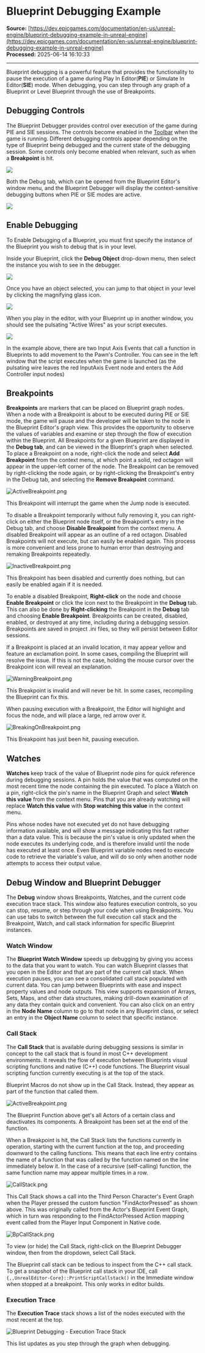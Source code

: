 # Blueprint Debugging Example

**Source:** [https://dev.epicgames.com/documentation/en-us/unreal-engine/blueprint-debugging-example-in-unreal-engine](https://dev.epicgames.com/documentation/en-us/unreal-engine/blueprint-debugging-example-in-unreal-engine)  
**Processed:** 2025-06-14 16:10:33

---

Blueprint debugging is a powerful feature that provides the functionality to pause the execution of a game during Play In Editor(**PIE**) or Simulate In Editor(**SIE**) mode. When debugging, you can step through any graph of a Blueprint or Level Blueprint through the use of Breakpoints.

## Debugging Controls

The Blueprint Debugger provides control over execution of the game during PIE and SIE sessions. The controls become enabled in the [Toolbar](/documentation/en-us/unreal-engine/toolbar-in-the-blueprints-visual-scripting-editor-for-unreal-engine) when the game is running. Different debugging controls appear depending on the type of Blueprint being debugged and the current state of the debugging session. Some controls only become enabled when relevant, such as when a **Breakpoint** is hit.

![](https://d1iv7db44yhgxn.cloudfront.net/documentation/images/32fe74bf-9d5e-4166-a455-b797d00a0529/debugging_editor.png)

Both the Debug tab, which can be opened from the Blueprint Editor's window menu, and the Blueprint Debugger will display the context-sensitive debugging buttons when PIE or SIE modes are active.

![](https://d1iv7db44yhgxn.cloudfront.net/documentation/images/89a397bf-fdd6-485d-8b14-a57442f57411/blueprint_debugger.png)

## Enable Debugging

To Enable Debugging of a Blueprint, you must first specify the instance of the Blueprint you wish to debug that is in your level.

Inside your Blueprint, click the **Debug Object** drop-down menu, then select the instance you wish to see in the debugger.

![](https://d1iv7db44yhgxn.cloudfront.net/documentation/images/e00bb1c5-3ff3-4314-bd1a-ca6212a8794e/debughowto1.png)

Once you have an object selected, you can jump to that object in your level by clicking the magnifying glass icon.

![](https://d1iv7db44yhgxn.cloudfront.net/documentation/images/b2dd8fc1-93ff-4422-87b1-c44b9ceffab8/debughowto2.png)

When you play in the editor, with your Blueprint up in another window, you should see the pulsating "Active Wires" as your script executes.

![](pulse.gif)

In the example above, there are two Input Axis Events that call a function in Blueprints to add movement to the Pawn's Controller. You can see in the left window that the script executes when the game is launched (as the pulsating wire leaves the red InputAxis Event node and enters the Add Controller input nodes)

## Breakpoints

**Breakpoints** are markers that can be placed on Blueprint graph nodes. When a node with a Breakpoint is about to be executed during PIE or SIE mode, the game will pause and the developer will be taken to the node in the Blueprint Editor's graph view. This provides the opportunity to observe the values of variables and examine or step through the flow of execution within the Blueprint. All Breakpoints for a given Blueprint are displayed in the **Debug tab**, and can be viewed in the Blueprint's graph when selected. To place a Breakpoint on a node, right-click the node and select **Add Breakpoint** from the context menu, at which point a solid, red octagon will appear in the upper-left corner of the node. The Breakpoint can be removed by right-clicking the node again, or by right-clicking the Breakpoint's entry in the Debug tab, and selecting the **Remove Breakpoint** command.

![](https://d1iv7db44yhgxn.cloudfront.net/documentation/images/0e4c6211-76a8-4bc8-ba78-f52d8502c3ec/activebreakpoint.png "ActiveBreakpoint.png")

This Breakpoint will interrupt the game when the Jump node is executed.

To disable a Breakpoint temporarily without fully removing it, you can right-click on either the Blueprint node itself, or the Breakpoint's entry in the Debug tab, and choose **Disable Breakpoint** from the context menu. A disabled Breakpoint will appear as an outline of a red octagon. Disabled Breakpoints will not execute, but can easily be enabled again. This process is more convenient and less prone to human error than destroying and remaking Breakpoints repeatedly.

![](https://d1iv7db44yhgxn.cloudfront.net/documentation/images/df11b31e-06ec-488a-a3d5-814a6665f9d6/inactivebreakpoint.png "InactiveBreakpoint.png")

This Breakpoint has been disabled and currently does nothing, but can easily be enabled again if it is needed.

To enable a disabled Breakpoint, **Right-click** on the node and choose **Enable Breakpoint** or click the icon next to the Breakpoint in the **Debug** tab. This can also be done by **Right-clicking** the Breakpoint in the **Debug** tab and choosing **Enable Breakpoint**. Breakpoints can be created, disabled, enabled, or destroyed at any time, including during a debugging session. Breakpoints are saved in project .ini files, so they will persist between Editor sessions.

If a Breakpoint is placed at an invalid location, it may appear yellow and feature an exclamation point. In some cases, compiling the Blueprint will resolve the issue. If this is not the case, holding the mouse cursor over the Breakpoint icon will reveal an explanation.

![](https://d1iv7db44yhgxn.cloudfront.net/documentation/images/9aca88ba-6c55-48c1-b098-8cee2a1a874b/warningbreakpoint.png "WarningBreakpoint.png")

This Breakpoint is invalid and will never be hit. In some cases, recompiling the Blueprint can fix this.

When pausing execution with a Breakpoint, the Editor will highlight and focus the node, and will place a large, red arrow over it.

![](https://d1iv7db44yhgxn.cloudfront.net/documentation/images/1bc03656-0853-467c-9c62-8cd7e1335bda/breakingonbreakpoint.png "BreakingOnBreakpoint.png")

This Breakpoint has just been hit, pausing execution.

## Watches

**Watches** keep track of the value of Blueprint node pins for quick reference during debugging sessions. A pin holds the value that was computed on the most recent time the node containing the pin executed. To place a Watch on a pin, right-click the pin's name in the Blueprint Graph and select **Watch this value** from the context menu. Pins that you are already watching will replace **Watch this value** with **Stop watching this value** in the context menu.

Pins whose nodes have not executed yet do not have debugging information available, and will show a message indicating this fact rather than a data value. This is because the pin's value is only updated when the node executes its underlying code, and is therefore invalid until the node has executed at least once. Even Blueprint variable nodes need to execute code to retrieve the variable's value, and will do so only when another node attempts to access their output value.

## Debug Window and Blueprint Debugger

The **Debug** window shows Breakpoints, Watches, and the current code execution trace stack. This window also features execution controls, so you can stop, resume, or step through your code when using Breakpoints. You can use tabs to switch between the full execution call stack and the Breakpoint, Watch, and call stack information for specific Blueprint instances.

### Watch Window

The **Blueprint Watch Window** speeds up debugging by giving you access to the data that you want to watch. You can watch Blueprint classes that you open in the Editor and that are part of the current call stack. When execution pauses, you can see a consolidated call stack populated with current data. You can jump between Blueprints with ease and inspect property values and node outputs. This view supports expansion of Arrays, Sets, Maps, and other data structures, making drill-down examination of any data they contain quick and convenient. You can also click on an entry in the **Node Name** column to go to that node in any Blueprint class, or select an entry in the **Object Name** column to select that specific instance.

### Call Stack

The **Call Stack** that is available during debugging sessions is similar in concept to the call stack that is found in most C++ development environments. It reveals the flow of execution between Blueprints visual scripting functions and native (C++) code functions. The Blueprint visual scripting function currently executing is at the top of the stack.

Blueprint Macros do not show up in the Call Stack. Instead, they appear as part of the function that called them.

![](https://d1iv7db44yhgxn.cloudfront.net/documentation/images/25cae0da-1c27-435f-8d62-7c0f5454ac1a/activebreakpoint.png "ActiveBreakpoint.png")

The Blueprint Function above get's all Actors of a certain class and deactivates its components. A Breakpoint has been set at the end of the function.

When a Breakpoint is hit, the Call Stack lists the functions currently in operation, starting with the current function at the top, and proceeding downward to the calling functions. This means that each line entry contains the name of a function that was called by the function named on the line immediately below it. In the case of a recursive (self-calling) function, the same function name may appear multiple times in a row.

![](https://d1iv7db44yhgxn.cloudfront.net/documentation/images/7643cc6e-ad36-4ad2-96b6-6cba813b7d97/callstack.png "CallStack.png")

This Call Stack shows a call into the Third Person Character's Event Graph when the Player pressed the custom function "FindActorPressed" as shown above. This was originally called from the Actor's Blueprint Event Graph, which in turn was responding to the FindActorPressed Action mapping event called from the Player Input Component in Native code.

![](https://d1iv7db44yhgxn.cloudfront.net/documentation/images/db948036-4468-4899-9de2-95ed9968c868/bpcallstack.png "BpCallStack.png")

To view (or hide) the Call Stack, right-click on the Blueprint Debugger window, then from the dropdown, select Call Stack.

The Blueprint call stack can be tedious to inspect from the C++ call stack. To get a snapshot of the Blueprint call stack in your IDE, call `{,,UnrealEditor-Core}::PrintScriptCallstack()` in the Immediate window when stopped at a breakpoint. This only works in editor builds.

### Execution Trace

The **Execution Trace** stack shows a list of the nodes executed with the most recent at the top.

![Blueprint Debugging - Execution Trace Stack](https://d1iv7db44yhgxn.cloudfront.net/documentation/images/c4a6bc4e-5e68-4f20-a29b-5e0e2b8eb568/k2_debug_exectrace.png)

This list updates as you step through the graph when debugging.